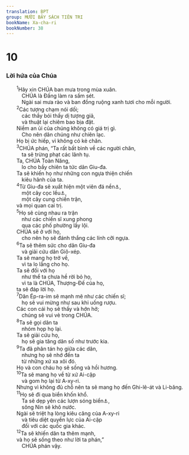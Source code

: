 ```yaml
---
translation: BPT
group: MƯỜI BẢY SÁCH TIÊN TRI
bookName: Xa-cha-ri 
bookNumber: 38
---
```


<div class="title"><h1>10</h1><h3>Lời hứa của Chúa</h3></div>
<span class="verse xa_10_1">  <sup>1</sup>Hãy xin CHÚA ban mưa trong mùa xuân.<br/>   CHÚA là Đấng làm ra sấm sét.<br/>   Ngài sai mưa rào và ban đồng ruộng xanh tươi cho mỗi người.<br/></span>
<span class="verse xa_10_2">  <sup>2</sup>Các tượng chạm nói dối;<br/>   các thầy bói thấy dị tượng giả,<br/>   và thuật lại chiêm bao bịa đặt.<br/>  Niềm an ủi của chúng không có giá trị gì.<br/>   Cho nên dân chúng như chiên lạc.<br/>  Họ bị ức hiếp, vì không có kẻ chăn.<br/></span>
<span class="verse xa_10_3">  <sup>3</sup>CHÚA phán, “Ta rất bất bình về các người chăn,<br/>   ta sẽ trừng phạt các lãnh tụ.<br/>  Ta, CHÚA Toàn Năng,<br/>   lo cho bầy chiên ta tức dân Giu-đa.<br/>  Ta sẽ khiến họ như những con ngựa thiện chiến<br/>   kiêu hãnh của ta.<br/></span>
<span class="verse xa_10_4">  <sup>4</sup>Từ Giu-đa sẽ xuất hiện một viên đá nền<a data-toggle="tooltip" data-placement="bottom" title="Có nghĩa là “lãnh tụ.”">⚓</a>,<br/>   một cây cọc lều<a data-toggle="tooltip" data-placement="bottom" title="Có nghĩa là “an ninh.”">⚓</a>,<br/>   một cây cung chiến trận,<br/>  và mọi quan cai trị.<br/></span>
<span class="verse xa_10_5">  <sup>5</sup>Họ sẽ cùng nhau ra trận<br/>   như các chiến sĩ xung phong<br/>   qua các phố phường lầy lội.<br/>  CHÚA sẽ ở với họ,<br/>   cho nên họ sẽ đánh thắng các lính cỡi ngựa.<br/></span>
<span class="verse xa_10_6">  <sup>6</sup>Ta sẽ thêm sức cho dân Giu-đa<br/>   và giải cứu dân Giô-xép.<br/>  Ta sẽ mang họ trở về,<br/>   vì ta lo lắng cho họ.<br/>  Ta sẽ đối với họ<br/>   như thể ta chưa hề rời bỏ họ,<br/>   vì ta là CHÚA, Thượng-Đế của họ,<br/>  ta sẽ đáp lời họ.<br/></span>
<span class="verse xa_10_7">  <sup>7</sup>Dân Ép-ra-im sẽ mạnh mẽ như các chiến sĩ;<br/>   họ sẽ vui mừng như sau khi uống rượu.<br/>  Các con cái họ sẽ thấy và hớn hở;<br/>   chúng sẽ vui vẻ trong CHÚA.<br/></span>
<span class="verse xa_10_8">  <sup>8</sup>Ta sẽ gọi dân ta<br/>   nhóm họp họ lại.<br/>  Ta sẽ giải cứu họ,<br/>   họ sẽ gia tăng dân số như trước kia.<br/></span>
<span class="verse xa_10_9">  <sup>9</sup>Ta đã phân tán họ giữa các dân,<br/>   nhưng họ sẽ nhớ đến ta<br/>   từ những xứ xa xôi đó.<br/>  Họ và con cháu họ sẽ sống và hồi hương.<br/></span>
<span class="verse xa_10_10">  <sup>10</sup>Ta sẽ mang họ về từ xứ Ai-cập<br/>   và gom họ lại từ A-xy-ri.<br/>  Nhưng vì không đủ chỗ nên ta sẽ mang họ đến Ghi-lê-át và Li-băng.<br/></span>
<span class="verse xa_10_11">  <sup>11</sup>Họ sẽ đi qua biển khốn khổ.<br/>   Ta sẽ dẹp yên các lượn sóng biển<a data-toggle="tooltip" data-placement="bottom" title="Xem Xuất 19:14-31.">⚓</a>,<br/>   sông Nin sẽ khô nước.<br/>  Ngài sẽ triệt hạ lòng kiêu căng của A-xy-ri<br/>   và tiêu diệt quyền lực của Ai-cập<br/>   đối với các quốc gia khác.<br/></span>
<span class="verse xa_10_12">  <sup>12</sup>Ta sẽ khiến dân ta thêm mạnh,<br/>  và họ sẽ sống theo như lời ta phán,”<br/>   CHÚA phán vậy.<br/></span>
